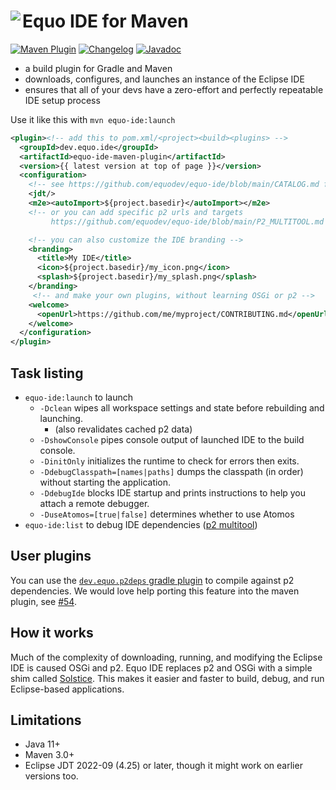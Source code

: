 # <image align="left" src="../.github/equo_logo.svg"> Equo IDE for Maven

[![Maven Plugin](https://img.shields.io/maven-central/v/dev.equo.ide/equo-ide-maven-plugin?color=blue&label=maven%20plugin)](https://search.maven.org/artifact/dev.equo.ide/equo-ide-maven-plugin)
[![Changelog](https://img.shields.io/badge/changelog-here-blue)](CHANGELOG.md)
[![Javadoc](https://img.shields.io/badge/javadoc-here-blue)](https://javadoc.io/doc/dev.equo.ide/equo-ide-maven-plugin)

- a build plugin for Gradle and Maven
- downloads, configures, and launches an instance of the Eclipse IDE
- ensures that all of your devs have a zero-effort and perfectly repeatable IDE setup process

Use it like this with `mvn equo-ide:launch`

```xml
<plugin><!-- add this to pom.xml/<project><build><plugins> -->
  <groupId>dev.equo.ide</groupId>
  <artifactId>equo-ide-maven-plugin</artifactId>
  <version>{{ latest version at top of page }}</version>
  <configuration>
    <!-- see https://github.com/equodev/equo-ide/blob/main/CATALOG.md for all available plugins -->
    <jdt/>
    <m2e><autoImport>${project.basedir}</autoImport></m2e>
    <!-- or you can add specific p2 urls and targets
         https://github.com/equodev/equo-ide/blob/main/P2_MULTITOOL.md for more info -->

    <!-- you can also customize the IDE branding -->
    <branding>
      <title>My IDE</title>
      <icon>${project.basedir}/my_icon.png</icon>
      <splash>${project.basedir}/my_splash.png</splash>
    </branding>
     <!-- and make your own plugins, without learning OSGi or p2 -->
    <welcome>
      <openUrl>https://github.com/me/myproject/CONTRIBUTING.md</openUrl>
    </welcome>
  </configuration>
</plugin>
```

## Task listing

- `equo-ide:launch` to launch
  - `-Dclean` wipes all workspace settings and state before rebuilding and launching.
    - (also revalidates cached p2 data)
  - `-DshowConsole` pipes console output of launched IDE to the build console.
  - `-DinitOnly` initializes the runtime to check for errors then exits.
  - `-DdebugClasspath=[names|paths]` dumps the classpath (in order) without starting the application.
  - `-DdebugIde` blocks IDE startup and prints instructions to help you attach a remote debugger.
  - `-DuseAtomos=[true|false]` determines whether to use Atomos
- `equo-ide:list` to debug IDE dependencies ([p2 multitool](../P2_MULTITOOL.md))

## User plugins

You can use the [`dev.equo.p2deps` gradle plugin](../plugin-gradle/README.md#user-plugins) to compile against p2 dependencies. We would love help porting this feature into the maven plugin, see [#54](https://github.com/equodev/equo-ide/issues/54).

## How it works

Much of the complexity of downloading, running, and modifying the Eclipse IDE is caused OSGi and p2. Equo IDE replaces p2 and OSGi with a simple shim called [Solstice](https://github.com/equodev/equo-ide/tree/main/solstice). This makes it easier and faster to build, debug, and run Eclipse-based applications.

## Limitations

- Java 11+
- Maven 3.0+
- Eclipse JDT 2022-09 (4.25) or later, though it might work on earlier versions too.
